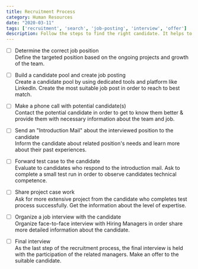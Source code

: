 ```yaml
---
title: Recruitment Process
category: Human Resources
date: "2020-03-11"
tags: ['recruitment', 'search', 'job-posting', 'interview', 'offer']
description: Follow the steps to find the right candidate. It helps to understand the candidate's technical and profile features  
---
```


- [ ] Determine the correct job position  
Define the targeted position based on the ongoing projects and growth of the team.

- [ ] Build a candidate pool and create job posting  
Create a candidate pool by using dedicated tools and platform like LinkedIn. Create the most suitable job post in order to reach to best match.

- [ ] Make a phone call with potential candidate(s)  
Contact the potential candidate in order to get to know them better & provide them with necessary information about the team and job.

- [ ] Send an "Introduction Mail" about the interviewed position to the candidate  
Inform the candidate about related position's needs and learn more about their past experiences.

- [ ] Forward test case to the candidate  
Evaluate to candidates who respond to the introduction mail. Ask to complete a small test run in order to observe candidates technical competence. 

- [ ] Share project case work        
Ask for more extensive project from the candidate who completes test process successfully. Get the information about the level of expertise.

- [ ] Organize a job interview with the candidate   
Organize face-to-face interview with Hiring Managers in order share more detailed information about the candidate.

- [ ] Final interview    
As the last step of the recruitment process, the final interview is held with the participation of the related managers. Make an offer to the suitable candidate.
